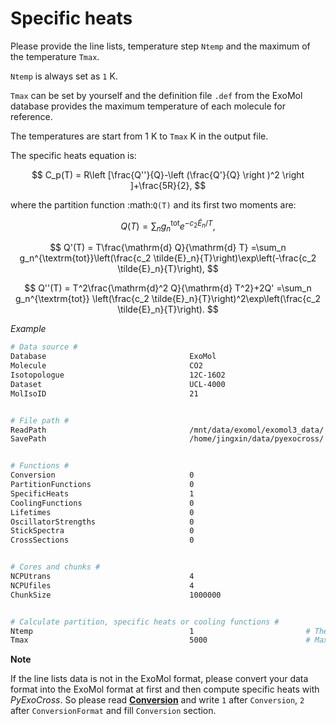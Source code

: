 # Specific heats

Please provide the line lists, temperature step ``Ntemp`` and the
maximum of the temperature ``Tmax``.

``Ntemp`` is always set as ``1`` K.

``Tmax`` can be set by yourself and the definition file ``.def`` from
the ExoMol database provides the maximum temperature of each molecule
for reference.

The temperatures are start from 1 K to ``Tmax`` K in the output file.

The specific heats equation is:

$$
   C_p(T) = R\left [\frac{Q''}{Q}-\left (\frac{Q'}{Q} \right )^2 \right ]+\frac{5R}{2},
$$

where the partition function :math:`Q(T)` and its first two moments are:

$$
   Q(T)=\sum_n g_n^{\textrm{tot}}e^{-c_2\tilde{E}_n/T}, 
$$

$$
   Q'(T) = T\frac{\mathrm{d} Q}{\mathrm{d} T} =\sum_n 
   g_n^{\textrm{tot}}\left(\frac{c_2 \tilde{E}_n}{T}\right)\exp\left(-\frac{c_2 \tilde{E}_n}{T}\right),
$$

$$
   Q''(T) = T^2\frac{\mathrm{d}^2 Q}{\mathrm{d} T^2}+2Q' =\sum_n g_n^{\textrm{tot}}
   \left(\frac{c_2 \tilde{E}_n}{T}\right)^2\exp\left(\frac{c_2 \tilde{E}_n}{T}\right).
$$

*Example*

```bash   
# Data source #
Database                                ExoMol
Molecule                                CO2
Isotopologue                            12C-16O2
Dataset                                 UCL-4000
MolIsoID                                21


# File path #
ReadPath                                /mnt/data/exomol/exomol3_data/
SavePath                                /home/jingxin/data/pyexocross/


# Functions #
Conversion                              0
PartitionFunctions                      0
SpecificHeats                           1
CoolingFunctions                        0
Lifetimes                               0
OscillatorStrengths                     0
StickSpectra                            0
CrossSections                           0


# Cores and chunks #
NCPUtrans                               4
NCPUfiles                               4
ChunkSize                               1000000


# Calculate partition, specific heats or cooling functions #
Ntemp                                   1                         # The number of temperature steps
Tmax                                    5000                      # Maximal temperature in K 
```

**Note**

If the line lists data is not in the ExoMol format, please convert your
data format into the ExoMol format at first and then compute specific
heats with *PyExoCross*. 
So please read [**Conversion**](`https://pyexocross.readthedocs.io/en/latest/conversion.html`) and write ``1`` after ``Conversion``, ``2`` after ``ConversionFormat`` and fill ``Conversion`` section.
